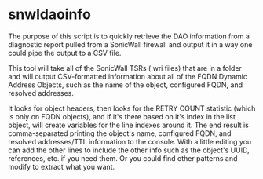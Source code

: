 # snwldaoinfo
The purpose of this script is to quickly retrieve the DAO information from a diagnostic report pulled from a SonicWall firewall and output it in a way one could pipe the output to a CSV file.

This tool will take all of the SonicWall TSRs (.wri files) that are in a folder and will output CSV-formatted information about all of the FQDN Dynamic Address Objects, such as the name of the object, configured FQDN, and resolved addresses.

It looks for object headers, then looks for the RETRY COUNT statistic (which is only on FQDN objects), and if it's there based on it's index in the list object, will create variables for the line indexes around it. The end result is comma-separated printing the object's name, configured FQDN, and resolved addresses/TTL information to the console. With a little editing you can add the other lines to include the other info such as the object's UUID, references, etc. if you need them. Or you could find other patterns and modify to extract what you want.

